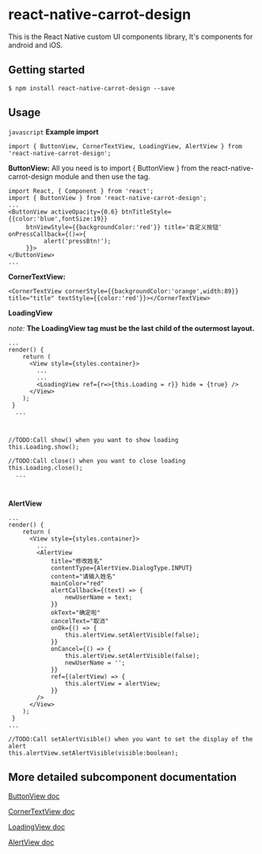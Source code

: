 
# react-native-carrot-design
This is the React Native custom UI components library, It's components for android and iOS.

## Getting started

`$ npm install react-native-carrot-design --save`

## Usage
`javascript`
**Example import**
```
import { ButtonView, CornerTextView, LoadingView, AlertView } from 'react-native-carrot-design';
```

**ButtonView:**
All you need is to import { ButtonView } from the react-native-carrot-design module and then use the <ButtonView/> tag.
```
import React, { Component } from 'react';
import { ButtonView } from 'react-native-carrot-design';
...
<ButtonView activeOpacity={0.6} btnTitleStyle={{color:'blue',fontSize:19}} 
     btnViewStyle={{backgroundColor:'red'}} title='自定义按钮' onPressCallback={()=>{
          alert('pressBtn!');
     }}>
</ButtonView>
...
```

**CornerTextView:**
```
<CornerTextView cornerStyle={{backgroundColor:'orange',width:89}} title="title" textStyle={{color:'red'}}></CornerTextView>
```

**LoadingView**

*note:*
**The LoadingView tag must be the last child of the outermost layout.**

```
...
render() {
    return (
      <View style={styles.container}>
        ...
        ...
        <LoadingView ref={r=>{this.Loading = r}} hide = {true} />
      </View>
    );
 }
  ...
  
```
```
  
//TODO:Call show() when you want to show loading
this.Loading.show();
  
//TODO:Call close() when you want to close loading
this.Loading.close();
  ...
  
  
```

**AlertView**

```
...
render() {
    return (
      <View style={styles.container}>
        ...
        <AlertView
            title="修改姓名"
            contentType={AlertView.DialogType.INPUT}
            content="请输入姓名"
            mainColor="red"
            alertCallback={(text) => {
                newUserName = text;
            }}
            okText="确定啦"
            cancelText="取消"
            onOk={() => {
                this.alertView.setAlertVisible(false);
            }}
            onCancel={() => {
                this.alertView.setAlertVisible(false);
                newUserName = '';
            }}
            ref={(alertView) => {
                this.alertView = alertView;
            }}
        />
      </View>
    );
 }
...
```
```
//TODO:Call setAlertVisible() when you want to set the display of the alert
this.alertView.setAlertVisible(visible:boolean);
```

## More detailed subcomponent documentation
[ButtonView doc](https://github.com/rocket-developer/react-native-carrot-design/blob/master/docs/ButtonView.md)

[CornerTextView doc](https://github.com/rocket-developer/react-native-carrot-design/blob/master/docs/CornerTextView.md)

[LoadingView doc](https://github.com/rocket-developer/react-native-carrot-design/blob/master/docs/LoadingView.md)

[AlertView doc](https://github.com/rocket-developer/react-native-carrot-design/blob/master/docs/AlertView.md)

  

